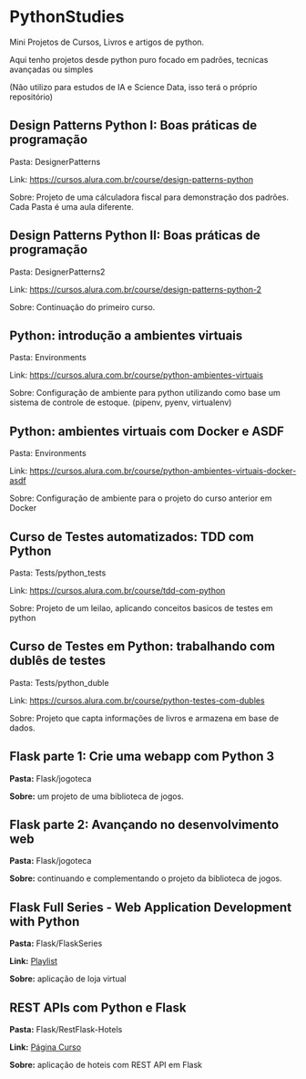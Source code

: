 # PythonStudies

Mini Projetos de Cursos, Livros e artigos de python.

Aqui tenho projetos desde python puro focado em padrões, tecnicas avançadas ou simples

(Não utilizo para estudos de IA e Science Data, isso terá o próprio repositório)



## Design Patterns Python I: Boas práticas de programação
Pasta: DesignerPatterns

Link: https://cursos.alura.com.br/course/design-patterns-python

Sobre: Projeto de uma cálculadora fiscal para demonstração dos padrões. Cada Pasta é uma aula diferente.


## Design Patterns Python II: Boas práticas de programação
Pasta: DesignerPatterns2

Link: https://cursos.alura.com.br/course/design-patterns-python-2

Sobre: Continuação do primeiro curso.


## Python: introdução a ambientes virtuais
Pasta: Environments

Link: https://cursos.alura.com.br/course/python-ambientes-virtuais

Sobre: Configuração de ambiente para python utilizando como base um sistema de controle de estoque. (pipenv, pyenv, virtualenv)


## Python: ambientes virtuais com Docker e ASDF
Pasta: Environments

Link: https://cursos.alura.com.br/course/python-ambientes-virtuais-docker-asdf

Sobre: Configuração de ambiente para o projeto do curso anterior em Docker


## Curso de Testes automatizados: TDD com Python
Pasta: Tests/python_tests

Link: https://cursos.alura.com.br/course/tdd-com-python

Sobre: Projeto de um leilao, aplicando conceitos basicos de testes em python



## Curso de Testes em Python: trabalhando com dublês de testes
Pasta: Tests/python_duble

Link: https://cursos.alura.com.br/course/python-testes-com-dubles

Sobre: Projeto que capta informações de livros e armazena em base de dados.


## Flask parte 1: Crie uma webapp com Python 3

**Pasta:** Flask/jogoteca

**Sobre:** um projeto de uma biblioteca de jogos.

## Flask parte 2: Avançando no desenvolvimento web

**Pasta:** Flask/jogoteca

**Sobre:** continuando e complementando o projeto da biblioteca de jogos.

## Flask Full Series - Web Application Development with Python

**Pasta:** Flask/FlaskSeries

**Link:** [Playlist](https://www.youtube.com/watch?v=p068JokuThU&list=PLOkVupluCIjuPtTkhO6jmA76uQR994Wvi)

**Sobre:** aplicação de loja virtual

## REST APIs com Python e Flask

**Pasta:** Flask/RestFlask-Hotels

**Link:** [Página Curso](https://www.udemy.com/course/rest-apis-com-python-e-flask/)

**Sobre:** aplicação de hoteis com REST API em Flask
